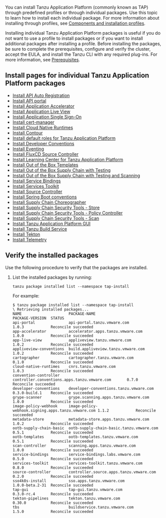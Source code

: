 You can install Tanzu Application Platform (commonly known as TAP) through 
predefined profiles or through individual packages.
Use this topic to learn how to install each individual package.
For more information about installing through profiles, see
[Components and installation profiles](/docs-tap/about-package-profiles.hbs.md).

Installing individual Tanzu Application Platform packages
is useful if you do not want to use a profile to install packages
or if you want to install additional packages after installing a profile.
Before installing the packages, be sure to complete the prerequisites, configure
and verify the cluster, accept the EULA, and install the Tanzu CLI with any required plug-ins.
For more information, see [Prerequisites](/docs-tap/prerequisites.hbs.md).

## <a id='individual-package-toc'></a> Install pages for individual Tanzu Application Platform packages

- [Install API Auto Registration](/docs-tap/api-auto-registration/installation.hbs.md)
- [Install API portal](/docs-tap/api-portal/install-api-portal.hbs.md)
- [Install Application Accelerator](/docs-tap/application-accelerator/install-app-acc.hbs.md)
- [Install Application Live View](/docs-tap/app-live-view/install.hbs.md)
- [Install Application Single Sign-On](/docs-tap/app-sso/platform-operators/installation.hbs.md)
- [Install cert-manager](/docs-tap/cert-manager/install.hbs.md)
- [Install Cloud Native Runtimes](/docs-tap/cloud-native-runtimes/install-cnrt.hbs.md)
- [Install Contour](/docs-tap/contour/install.hbs.md)
- [Install default roles for Tanzu Application Platform](/docs-tap/authn-authz/install.hbs.md)
- [Install Developer Conventions](/docs-tap/developer-conventions/install-dev-conventions.hbs.md)
- [Install Eventing](/docs-tap/eventing/install-eventing.hbs.md)
- [Install FluxCD Source Controller](/docs-tap/fluxcd-source-controller/install.hbs.md)
- [Install Learning Center for Tanzu Application Platform](/docs-tap/learning-center/install-learning-center.hbs.md)
- [Install Out of the Box Templates](/docs-tap/scc/install-ootb-templates.hbs.md)
- [Install Out of the Box Supply Chain with Testing](/docs-tap/scc/install-ootb-sc-wtest.hbs.md)
- [Install Out of the Box Supply Chain with Testing and Scanning](/docs-tap/scc/install-ootb-sc-wtest-scan.hbs.md)
- [Install Service Bindings](/docs-tap/service-bindings/install-service-bindings.hbs.md)
- [Install Services Toolkit](/docs-tap/services-toolkit/install-services-toolkit.hbs.md)
- [Install Source Controller](/docs-tap/source-controller/install-source-controller.hbs.md)
- [Install Spring Boot conventions](/docs-tap/spring-boot-conventions/install-spring-boot-conventions.hbs.md)
- [Install Supply Chain Choreographer](/docs-tap/scc/install-scc.hbs.md)
- [Install Supply Chain Security Tools - Store](/docs-tap/scst-store/install-scst-store.hbs.md)
- [Install Supply Chain Security Tools - Policy Controller](/docs-tap/scst-policy/install-scst-policy.hbs.md)
- [Install Supply Chain Security Tools - Scan](/docs-tap/scst-scan/install-scst-scan.hbs.md)
- [Install Tanzu Application Platform GUI](/docs-tap/tap-gui/install-tap-gui.hbs.md)
- [Install Tanzu Build Service](/docs-tap/tanzu-build-service/install-tbs.hbs.md)
- [Install Tekton](/docs-tap/tekton/install-tekton.hbs.md)
- [Install Telemetry](/docs-tap/telemetry/install-telemetry.hbs.md)

## <a id='verify'></a> Verify the installed packages

Use the following procedure to verify that the packages are installed.

1. List the installed packages by running:

    ```console
    tanzu package installed list --namespace tap-install
    ```

    For example:

    ```console
    $ tanzu package installed list --namespace tap-install
    \ Retrieving installed packages...
    NAME                     PACKAGE-NAME                                       PACKAGE-VERSION  STATUS
    api-portal               api-portal.tanzu.vmware.com                        1.0.3            Reconcile succeeded
    app-accelerator          accelerator.apps.tanzu.vmware.com                  1.0.0            Reconcile succeeded
    app-live-view            appliveview.tanzu.vmware.com                       1.0.2            Reconcile succeeded
    appliveview-conventions  build.appliveview.tanzu.vmware.com                 1.0.2            Reconcile succeeded
    cartographer             cartographer.tanzu.vmware.com                      0.1.0            Reconcile succeeded
    cloud-native-runtimes    cnrs.tanzu.vmware.com                              1.0.3            Reconcile succeeded
    convention-controller    controller.conventions.apps.tanzu.vmware.com       0.7.0            Reconcile succeeded
    developer-conventions    developer-conventions.tanzu.vmware.com             0.3.0-build.1    Reconcile succeeded
    grype-scanner            grype.scanning.apps.tanzu.vmware.com               1.0.0            Reconcile succeeded
    image-policy-webhook     image-policy-webhook.signing.apps.tanzu.vmware.com 1.1.2            Reconcile succeeded
    metadata-store           metadata-store.apps.tanzu.vmware.com               1.0.2            Reconcile succeeded
    ootb-supply-chain-basic  ootb-supply-chain-basic.tanzu.vmware.com           0.5.1            Reconcile succeeded
    ootb-templates           ootb-templates.tanzu.vmware.com                    0.5.1            Reconcile succeeded
    scan-controller          scanning.apps.tanzu.vmware.com                     1.0.0            Reconcile succeeded
    service-bindings         service-bindings.labs.vmware.com                   0.5.0            Reconcile succeeded
    services-toolkit         services-toolkit.tanzu.vmware.com                  0.8.0            Reconcile succeeded
    source-controller        controller.source.apps.tanzu.vmware.com            0.2.0            Reconcile succeeded
    sso4k8s-install          sso.apps.tanzu.vmware.com                          1.0.0-beta.2-31  Reconcile succeeded
    tap-gui                  tap-gui.tanzu.vmware.com                           0.3.0-rc.4       Reconcile succeeded
    tekton-pipelines         tekton.tanzu.vmware.com                            0.30.0           Reconcile succeeded
    tbs                      buildservice.tanzu.vmware.com                      1.5.0            Reconcile succeeded
    ```
